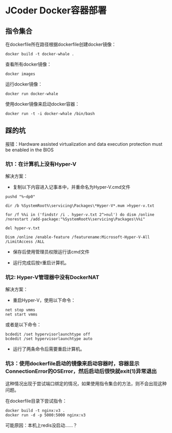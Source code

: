 # JCoder Docker容器部署

## 指令集合
在dockerfile所在路径根据dockerfile创建docker镜像：
```
docker build -t docker-whale .
```

查看所有docker镜像：
```
docker images
```

运行docker镜像：
```
docker run docker-whale
```

使用docker镜像来启动docker容器：
```
docker run -t -i docker-whale /bin/bash
```

## 踩的坑

报错：Hardware assisted virtualization and data execution protection must be enabled in the BIOS

### 坑1：在计算机上没有Hyper-V    

解决方案：
- 复制以下内容进入记事本中，并重命名为Hyper-V.cmd文件
```
pushd "%~dp0"

dir /b %SystemRoot%\servicing\Packages\*Hyper-V*.mum >hyper-v.txt

for /f %%i in ('findstr /i . hyper-v.txt 2^>nul') do dism /online /norestart /add-package:"%SystemRoot%\servicing\Packages\%%i"

del hyper-v.txt

Dism /online /enable-feature /featurename:Microsoft-Hyper-V-All /LimitAccess /ALL
```

- 保存后使用管理员权限运行该cmd文件

- 运行完成后按```Y```重启计算机。

### 坑2: Hyper-V管理器中没有DockerNAT

解决方案：     

- 重启Hyper-V，使用以下命令：        
```
net stop vmms
net start vmms
```

或者是以下命令：
```
bcdedit /set hypervisorlaunchtype off 
bcdedit /set hypervisorlaunchtype auto
```

- 运行了两条命令后需要重启计算机。

### 坑3：使用dockerfile启动的镜像来启动容器时，容器显示ConnectionError的OSError，然后启动后很快就exit(1)异常退出

这种情况出现于尝试端口绑定的情况，如果使用指令集合的方法，则不会出现这种问题。

在dockerfile目录下尝试指令：
```
docker build -t nginx:v3 .
docker run -d -p 5000:5000 nginx:v3
```

可能原因：本机上redis没启动……？

